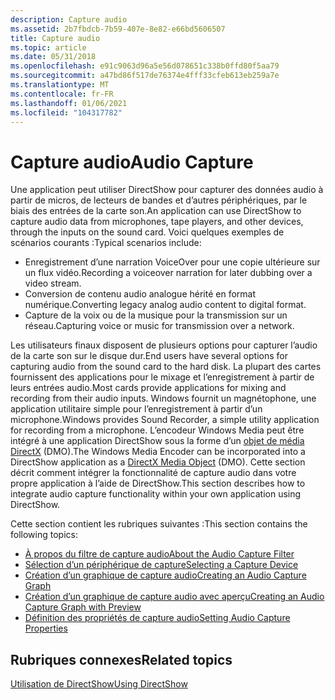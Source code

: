 ```yaml
---
description: Capture audio
ms.assetid: 2b7fbdcb-7b59-407e-8e82-e66bd5606507
title: Capture audio
ms.topic: article
ms.date: 05/31/2018
ms.openlocfilehash: e91c9063d96a5e56d078651c338b0ffd80f5aa79
ms.sourcegitcommit: a47bd86f517de76374e4fff33cfeb613eb259a7e
ms.translationtype: MT
ms.contentlocale: fr-FR
ms.lasthandoff: 01/06/2021
ms.locfileid: "104317782"
---
```

# <a name="audio-capture"></a><span data-ttu-id="4577f-103">Capture audio</span><span class="sxs-lookup"><span data-stu-id="4577f-103">Audio Capture</span></span>

<span data-ttu-id="4577f-104">Une application peut utiliser DirectShow pour capturer des données audio à partir de micros, de lecteurs de bandes et d’autres périphériques, par le biais des entrées de la carte son.</span><span class="sxs-lookup"><span data-stu-id="4577f-104">An application can use DirectShow to capture audio data from microphones, tape players, and other devices, through the inputs on the sound card.</span></span> <span data-ttu-id="4577f-105">Voici quelques exemples de scénarios courants :</span><span class="sxs-lookup"><span data-stu-id="4577f-105">Typical scenarios include:</span></span>

-   <span data-ttu-id="4577f-106">Enregistrement d’une narration VoiceOver pour une copie ultérieure sur un flux vidéo.</span><span class="sxs-lookup"><span data-stu-id="4577f-106">Recording a voiceover narration for later dubbing over a video stream.</span></span>
-   <span data-ttu-id="4577f-107">Conversion de contenu audio analogue hérité en format numérique.</span><span class="sxs-lookup"><span data-stu-id="4577f-107">Converting legacy analog audio content to digital format.</span></span>
-   <span data-ttu-id="4577f-108">Capture de la voix ou de la musique pour la transmission sur un réseau.</span><span class="sxs-lookup"><span data-stu-id="4577f-108">Capturing voice or music for transmission over a network.</span></span>

<span data-ttu-id="4577f-109">Les utilisateurs finaux disposent de plusieurs options pour capturer l’audio de la carte son sur le disque dur.</span><span class="sxs-lookup"><span data-stu-id="4577f-109">End users have several options for capturing audio from the sound card to the hard disk.</span></span> <span data-ttu-id="4577f-110">La plupart des cartes fournissent des applications pour le mixage et l’enregistrement à partir de leurs entrées audio.</span><span class="sxs-lookup"><span data-stu-id="4577f-110">Most cards provide applications for mixing and recording from their audio inputs.</span></span> <span data-ttu-id="4577f-111">Windows fournit un magnétophone, une application utilitaire simple pour l’enregistrement à partir d’un microphone.</span><span class="sxs-lookup"><span data-stu-id="4577f-111">Windows provides Sound Recorder, a simple utility application for recording from a microphone.</span></span> <span data-ttu-id="4577f-112">L’encodeur Windows Media peut être intégré à une application DirectShow sous la forme d’un [objet de média DirectX](directx-media-objects.md) (DMO).</span><span class="sxs-lookup"><span data-stu-id="4577f-112">The Windows Media Encoder can be incorporated into a DirectShow application as a [DirectX Media Object](directx-media-objects.md) (DMO).</span></span> <span data-ttu-id="4577f-113">Cette section décrit comment intégrer la fonctionnalité de capture audio dans votre propre application à l’aide de DirectShow.</span><span class="sxs-lookup"><span data-stu-id="4577f-113">This section describes how to integrate audio capture functionality within your own application using DirectShow.</span></span>

<span data-ttu-id="4577f-114">Cette section contient les rubriques suivantes :</span><span class="sxs-lookup"><span data-stu-id="4577f-114">This section contains the following topics:</span></span>

-   [<span data-ttu-id="4577f-115">À propos du filtre de capture audio</span><span class="sxs-lookup"><span data-stu-id="4577f-115">About the Audio Capture Filter</span></span>](about-the-audio-capture-filter.md)
-   [<span data-ttu-id="4577f-116">Sélection d’un périphérique de capture</span><span class="sxs-lookup"><span data-stu-id="4577f-116">Selecting a Capture Device</span></span>](selecting-a-capture-device.md)
-   [<span data-ttu-id="4577f-117">Création d’un graphique de capture audio</span><span class="sxs-lookup"><span data-stu-id="4577f-117">Creating an Audio Capture Graph</span></span>](creating-an-audio-capture-graph.md)
-   [<span data-ttu-id="4577f-118">Création d’un graphique de capture audio avec aperçu</span><span class="sxs-lookup"><span data-stu-id="4577f-118">Creating an Audio Capture Graph with Preview</span></span>](creating-an-audio-capture-graph-with-preview.md)
-   [<span data-ttu-id="4577f-119">Définition des propriétés de capture audio</span><span class="sxs-lookup"><span data-stu-id="4577f-119">Setting Audio Capture Properties</span></span>](setting-audio-capture-properties.md)

## <a name="related-topics"></a><span data-ttu-id="4577f-120">Rubriques connexes</span><span class="sxs-lookup"><span data-stu-id="4577f-120">Related topics</span></span>

<dl> <dt>

[<span data-ttu-id="4577f-121">Utilisation de DirectShow</span><span class="sxs-lookup"><span data-stu-id="4577f-121">Using DirectShow</span></span>](using-directshow.md)
</dt> </dl>

 

 



